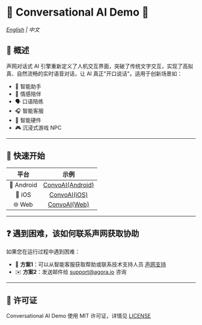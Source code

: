 # 🌟 Conversational AI Demo 🌟

*[English](README.md) | 中文*

## 🔮 概述

声网对话式 AI 引擎重新定义了人机交互界面，突破了传统文字交互，实现了高拟真、自然流畅的实时语音对话，让 AI 真正"开口说话"。适用于创新场景如：

- 🤖 智能助手
- 💞 情感陪伴
- 🗣️ 口语陪练
- 🎧 智能客服
- 📱 智能硬件
- 🎮 沉浸式游戏 NPC

---

## 🚀 快速开始

|    平台    |                  示例                  |
| :--------: | :-------------------------------------: |
| 📱 Android | [ConvoAI(Android)](Android/scenes/convoai) |
|   📱 iOS   |   [ConvoAI(iOS)](iOS/Scenes/VoiceAgent)   |
|   🌐 Web   |   [ConvoAI(Web)](Web/Scenes/VoiceAgent)   |

---

## ❓ 遇到困难，该如何联系声网获取协助

如果您在运行过程中遇到困难：

- 💬 **方案1**：可以从智能客服获取帮助或联系技术支持人员 [声网支持](https://ticket.shengwang.cn/form?type_id=&sdk_product=&sdk_platform=&sdk_version=&current=0&project_id=&call_id=&channel_name=)
- ✉️ **方案2**：发送邮件给 [support@agora.io](mailto:support@agora.io) 咨询

---

## 📜 许可证

Conversational AI Demo 使用 MIT 许可证，详情见 [LICENSE](/LICENSE)
